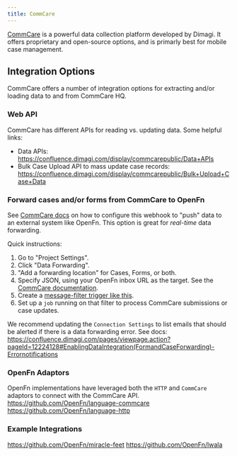 ```yaml
---
title: CommCare
---
```


[CommCare](https://www.dimagi.com/commcare/) is a powerful data collection
platform developed by Dimagi. It offers proprietary and open-source options, and
is primarly best for mobile case management.

## Integration Options

CommCare offers a number of integration options for extracting and/or loading
data to and from CommCare HQ.

### Web API

CommCare has different APIs for reading vs. updating data. Some helpful links:

- Data APIs: https://confluence.dimagi.com/display/commcarepublic/Data+APIs
- Bulk Case Upload API to mass update case records:
  https://confluence.dimagi.com/display/commcarepublic/Bulk+Upload+Case+Data

### Forward cases and/or forms from CommCare to OpenFn

See
[CommCare docs](https://confluence.dimagi.com/pages/viewpage.action?pageId=12224128)
on how to configure this webhook to "push" data to an external system like
OpenFn. This option is great for _real-time_ data forwarding.

Quick instructions:

1. Go to "Project Settings".
2. Click "Data Forwarding".
3. "Add a forwarding location" for Cases, Forms, or both.
4. Specify JSON, using your OpenFn inbox URL as the target. See the
   [CommCare documentation](https://confluence.dimagi.com/pages/viewpage.action?pageId=12224128).
5. Create a
   [message-filter trigger like this](/documentation/build/triggers#match-a-message-with-a-fragment-inside-another-object-called-form).
6. Set up a `job` running on that filter to process CommCare submissions or case
   updates.

We recommend updating the `Connection Settings` to list emails that should be
alerted if there is a data forwarding error. See docs:
https://confluence.dimagi.com/pages/viewpage.action?pageId=12224128#EnablingDataIntegration(FormandCaseForwarding)-Errornotifications

### OpenFn Adaptors

OpenFn implementations have leveraged both the `HTTP` and `CommCare` adaptors to
connect with the CommCare API. https://github.com/OpenFn/language-commcare
https://github.com/OpenFn/language-http

### Example Integrations

https://github.com/OpenFn/miracle-feet https://github.com/OpenFn/lwala
